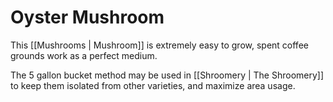 # Oyster Mushroom

This [[Mushrooms | Mushroom]] is extremely easy to grow, spent coffee grounds work as a perfect medium. 

The 5 gallon bucket method may be used in [[Shroomery | The Shroomery]] to keep them isolated from other varieties, and maximize area usage. 